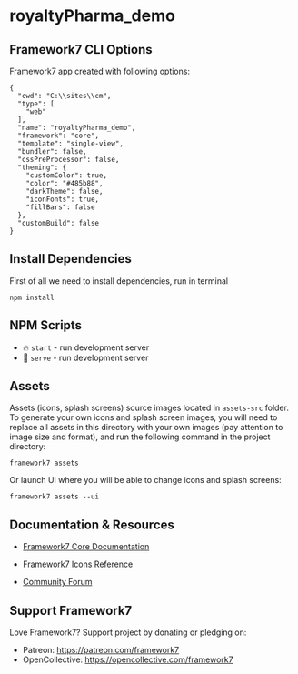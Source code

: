 # royaltyPharma_demo

## Framework7 CLI Options

Framework7 app created with following options:

```
{
  "cwd": "C:\\sites\\cm",
  "type": [
    "web"
  ],
  "name": "royaltyPharma_demo",
  "framework": "core",
  "template": "single-view",
  "bundler": false,
  "cssPreProcessor": false,
  "theming": {
    "customColor": true,
    "color": "#485b88",
    "darkTheme": false,
    "iconFonts": true,
    "fillBars": false
  },
  "customBuild": false
}
```

## Install Dependencies

First of all we need to install dependencies, run in terminal
```
npm install
```

## NPM Scripts

* 🔥 `start` - run development server
* 🔧 `serve` - run development server
## Assets

Assets (icons, splash screens) source images located in `assets-src` folder. To generate your own icons and splash screen images, you will need to replace all assets in this directory with your own images (pay attention to image size and format), and run the following command in the project directory:

```
framework7 assets
```

Or launch UI where you will be able to change icons and splash screens:

```
framework7 assets --ui
```



## Documentation & Resources

* [Framework7 Core Documentation](https://framework7.io/docs/)



* [Framework7 Icons Reference](https://framework7.io/icons/)
* [Community Forum](https://forum.framework7.io)

## Support Framework7

Love Framework7? Support project by donating or pledging on:
- Patreon: https://patreon.com/framework7
- OpenCollective: https://opencollective.com/framework7